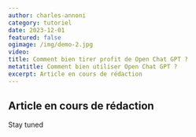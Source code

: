 ```yaml
---
author: charles-annoni
category: tutoriel
date: 2023-12-01
featured: false
ogimage: /img/demo-2.jpg
video:
title: Comment bien tirer profit de Open Chat GPT ?
metatitle: Comment bien utiliser Open Chat GPT ?
excerpt: Article en cours de rédaction
---
```

## Article en cours de rédaction

Stay tuned